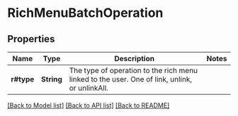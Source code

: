 # RichMenuBatchOperation

## Properties

Name | Type | Description | Notes
------------ | ------------- | ------------- | -------------
**r#type** | **String** | The type of operation to the rich menu linked to the user. One of link, unlink, or unlinkAll. | 

[[Back to Model list]](../README.md#documentation-for-models) [[Back to API list]](../README.md#documentation-for-api-endpoints) [[Back to README]](../README.md)


